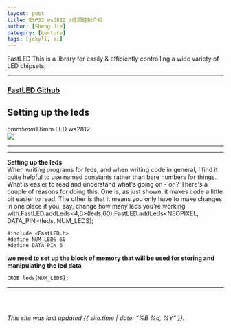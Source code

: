 ```yaml
---
layout: post
title: ESP32 ws2812 /燈調控制介紹
author: [Sheng Jie]
category: [Lecture]
tags: [jekyll, ai]
---
```


FastLED This is a library for easily & efficiently controlling a wide variety of LED chipsets,

---

### [FastLED Github](https://github.com/FastLED/FastLED)

## Setting up the leds
5mm*5mm*1.6mm LED ws2812<br>
![](https://www.icshop.com.tw/images/product_images/original_images/27731_0.jpg)

---

---
**Setting up the leds** <br>
When writing programs for leds, and when writing code in general, I find it quite helpful to use named constants rather than bare numbers for things. What is easier to read and understand what's going on - or ? There's a couple of reasons for doing this. One is, as just shown, it makes code a little bit easier to read. The other is that it means you only have to make changes in one place if you, say, change how many leds you're working with.FastLED.addLeds<4,6>(leds,60);FastLED.addLeds<NEOPIXEL, DATA_PIN>(leds, NUM_LEDS);

```
#include <FastLED.h>
#define NUM_LEDS 60
#define DATA_PIN 6
```

**we need to set up the block of memory that will be used for storing and manipulating the led data**<br>

```
CRGB leds[NUM_LEDS];
```
---




<br>
<br>

*This site was last updated {{ site.time | date: "%B %d, %Y" }}.*

